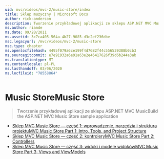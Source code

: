 ```yaml
---
uid: mvc/videos/mvc-2/music-store/index
title: Sklep muzyczny | Microsoft Docs
author: rick-anderson
description: Tworzenie przykładowej aplikacji ze sklepu ASP.NET MVC Music
ms.author: riande
ms.date: 09/28/2011
ms.assetid: 3c7ca405-564a-4b27-9085-d3c2ef236dbe
msc.legacyurl: /mvc/videos/mvc-2/music-store
msc.type: chapter
ms.openlocfilehash: 4495f079a6ce199f4d7682f44c556529388b0cb3
ms.sourcegitcommit: e7e91932a6e91a63e2e46417626f39d6b244a3ab
ms.translationtype: MT
ms.contentlocale: pl-PL
ms.lasthandoff: 03/06/2020
ms.locfileid: "78558864"
---
```

# <a name="music-store"></a><span data-ttu-id="ef5f9-103">Music Store</span><span class="sxs-lookup"><span data-stu-id="ef5f9-103">Music Store</span></span>

> <span data-ttu-id="ef5f9-104">Tworzenie przykładowej aplikacji ze sklepu ASP.NET MVC Music</span><span class="sxs-lookup"><span data-stu-id="ef5f9-104">Build the ASP.NET MVC Music Store sample application</span></span>

- [<span data-ttu-id="ef5f9-105">Sklep MVC Music Store — część 1: wprowadzenie, narzędzia i struktura projektu</span><span class="sxs-lookup"><span data-stu-id="ef5f9-105">MVC Music Store Part 1: Intro, Tools, and Project Structure</span></span>](mvc-music-store-part-1-intro-tools-and-project-structure.md)
- [<span data-ttu-id="ef5f9-106">Sklep MVC Music Store — część 2: kontrolery</span><span class="sxs-lookup"><span data-stu-id="ef5f9-106">MVC Music Store Part 2: Controllers</span></span>](mvc-music-store-part-2-controllers.md)
- [<span data-ttu-id="ef5f9-107">Sklep MVC Music Store — część 3: widoki i modele widoków</span><span class="sxs-lookup"><span data-stu-id="ef5f9-107">MVC Music Store Part 3: Views and ViewModels</span></span>](mvc-music-store-part-3-views-and-viewmodels.md)
